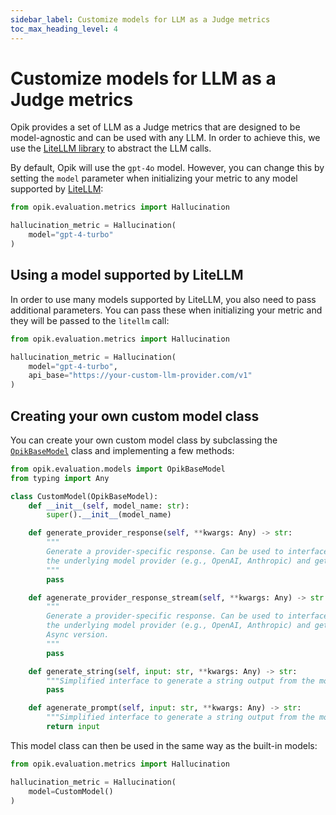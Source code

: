 ```yaml
---
sidebar_label: Customize models for LLM as a Judge metrics
toc_max_heading_level: 4
---
```


# Customize models for LLM as a Judge metrics

Opik provides a set of LLM as a Judge metrics that are designed to be model-agnostic and can be used with any LLM. In order to achieve this, we use the [LiteLLM library](https://github.com/BerriAI/litellm) to abstract the LLM calls.

By default, Opik will use the `gpt-4o` model. However, you can change this by setting the `model` parameter when initializing your metric to any model supported by [LiteLLM](https://docs.litellm.ai/docs/providers):

```python
from opik.evaluation.metrics import Hallucination

hallucination_metric = Hallucination(
    model="gpt-4-turbo"
)
```

## Using a model supported by LiteLLM

In order to use many models supported by LiteLLM, you also need to pass additional parameters. You can pass these when initializing your metric and they will be passed to the `litellm` call:

```python
from opik.evaluation.metrics import Hallucination

hallucination_metric = Hallucination(
    model="gpt-4-turbo",
    api_base="https://your-custom-llm-provider.com/v1"
)
```

## Creating your own custom model class

You can create your own custom model class by subclassing the [`OpikBaseModel`](https://www.comet.com/docs/opik/python-sdk-reference//Objects/OpikBaseModel.html) class and implementing a few methods:

```python
from opik.evaluation.models import OpikBaseModel
from typing import Any

class CustomModel(OpikBaseModel):
    def __init__(self, model_name: str):
        super().__init__(model_name)

    def generate_provider_response(self, **kwargs: Any) -> str:
        """
        Generate a provider-specific response. Can be used to interface with
        the underlying model provider (e.g., OpenAI, Anthropic) and get raw output.
        """
        pass

    def agenerate_provider_response_stream(self, **kwargs: Any) -> str:
        """
        Generate a provider-specific response. Can be used to interface with
        the underlying model provider (e.g., OpenAI, Anthropic) and get raw output.
        Async version.
        """
        pass

    def generate_string(self, input: str, **kwargs: Any) -> str:
        """Simplified interface to generate a string output from the model."""
        pass

    def agenerate_prompt(self, input: str, **kwargs: Any) -> str:
        """Simplified interface to generate a string output from the model. Async version."""
        return input
```

This model class can then be used in the same way as the built-in models:

```python
from opik.evaluation.metrics import Hallucination

hallucination_metric = Hallucination(
    model=CustomModel()
)
```
